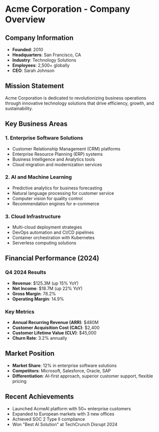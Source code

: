 # Acme Corporation - Company Overview

## Company Information
- **Founded**: 2010
- **Headquarters**: San Francisco, CA
- **Industry**: Technology Solutions
- **Employees**: 2,500+ globally
- **CEO**: Sarah Johnson

## Mission Statement
Acme Corporation is dedicated to revolutionizing business operations through innovative technology solutions that drive efficiency, growth, and sustainability.

## Key Business Areas

### 1. Enterprise Software Solutions
- Customer Relationship Management (CRM) platforms
- Enterprise Resource Planning (ERP) systems
- Business Intelligence and Analytics tools
- Cloud migration and modernization services

### 2. AI and Machine Learning
- Predictive analytics for business forecasting
- Natural language processing for customer service
- Computer vision for quality control
- Recommendation engines for e-commerce

### 3. Cloud Infrastructure
- Multi-cloud deployment strategies
- DevOps automation and CI/CD pipelines
- Container orchestration with Kubernetes
- Serverless computing solutions

## Financial Performance (2024)

### Q4 2024 Results
- **Revenue**: $125.3M (up 15% YoY)
- **Net Income**: $18.7M (up 22% YoY)
- **Gross Margin**: 78.2%
- **Operating Margin**: 14.9%

### Key Metrics
- **Annual Recurring Revenue (ARR)**: $480M
- **Customer Acquisition Cost (CAC)**: $2,400
- **Customer Lifetime Value (CLV)**: $45,000
- **Churn Rate**: 3.2% annually

## Market Position
- **Market Share**: 12% in enterprise software solutions
- **Competitors**: Microsoft, Salesforce, Oracle, SAP
- **Differentiation**: AI-first approach, superior customer support, flexible pricing

## Recent Achievements
- Launched AcmeAI platform with 50+ enterprise customers
- Expanded to European markets with 3 new offices
- Achieved SOC 2 Type II compliance
- Won "Best AI Solution" at TechCrunch Disrupt 2024
